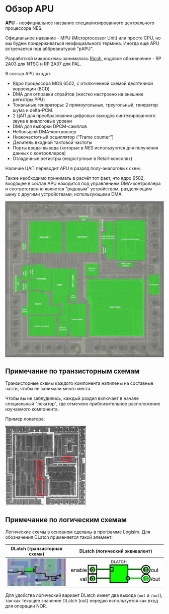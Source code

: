 # Обзор APU

**APU** - неофициальное название специализированного центрального процессора NES.

Официальное название - MPU (Microprocessor Unit) или просто CPU, но мы будем придерживаться неофициального термина. Иногда ещё APU встречается под аббревиатурой "pAPU".

Разработкой микросхемы занималась [Ricoh](../Ricoh.md), кодовое обозначение - RP 2A03 для NTSC и RP 2A07 для PAL.

В состав APU входят:
- Ядро процессора MOS 6502, с отключенной схемой десятичной коррекции (BCD)
- DMA для отправки спрайтов (жестко настроено на внешние регистры PPU)
- Тональные генераторы: 2 прямоугольных, треугольный, генератор шума и delta-PCM.
- 2 ЦАП для преобразования цифровых выходов синтезированного звука в аналоговые уровни
- DMA для выборки DPCM-сэмплов
- Небольшой DMA-контроллер
- Низкочастотный осциллятор ("Frame counter")
- Делитель входной тактовой частоты
- Порты ввода-вывода (которые в NES используются для получения данных с контроллеров)
- Отладочные регистры (недоступные в Retail-консолях)

Наличие ЦАП переводит APU в разряд полу-аналоговых схем.

Также необходимо принимать в расчёт тот факт, что ядро 6502, входящее в состав APU находится под управлением DMA-контроллера и соответственно является "рядовым" устройством, разделяющим шину с другими устройствами, использующими DMA.

<img src="/BreakingNESWiki/imgstore/apu/apu_blocks.jpg" width="900px">

## Примечание по транзисторным схемам

Транзисторные схемы каждого компонента напилены на составные части, чтобы не занимали много места.

Чтобы вы не заблудились, каждый раздел включает в начале специальный "локатор", где отмечено приблизительное расположение изучаемого компонента.

Пример локатора:

![apu_locator_dma](/BreakingNESWiki/imgstore/apu/apu_locator_dma.jpg)

## Примечание по логическим схемам

Логические схемы в основном сделаны в программе Logisim. Для обозначения DLatch применяется такой элемент:

|DLatch (транзисторная схема)|DLatch (логический эквивалент)|
|---|---|
|![dlatch_tran](/BreakingNESWiki/imgstore/dlatch_tran.jpg)|![dlatch_logic](/BreakingNESWiki/imgstore/dlatch_logic.jpg)|

Для удобства логический вариант DLatch имеет два выхода (`out` и `/out`), так как текущее значение DLatch (out) нередко используется как вход для операции NOR.
